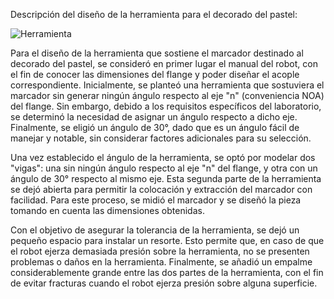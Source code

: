 Descripción del diseño de la herramienta para el decorado del pastel:

![Herramienta](https://github.com/user-attachments/assets/9d55021f-183c-4432-b9e0-8de183200fe5)

Para el diseño de la herramienta que sostiene el marcador destinado al decorado del pastel, se consideró en primer lugar el manual del robot, con el fin de conocer las dimensiones del flange y poder diseñar el acople correspondiente. Inicialmente, se planteó una herramienta que sostuviera el marcador sin generar ningún ángulo respecto al eje "n" (conveniencia NOA) del flange. Sin embargo, debido a los requisitos específicos del laboratorio, se determinó la necesidad de asignar un ángulo respecto a dicho eje. Finalmente, se eligió un ángulo de 30°, dado que es un ángulo fácil de manejar y notable, sin considerar factores adicionales para su selección.

Una vez establecido el ángulo de la herramienta, se optó por modelar dos "vigas": una sin ningún ángulo respecto al eje "n" del flange, y otra con un ángulo de 30° respecto al mismo eje. Esta segunda parte de la herramienta se dejó abierta para permitir la colocación y extracción del marcador con facilidad. Para este proceso, se midió el marcador y se diseñó la pieza tomando en cuenta las dimensiones obtenidas.

Con el objetivo de asegurar la tolerancia de la herramienta, se dejó un pequeño espacio para instalar un resorte. Esto permite que, en caso de que el robot ejerza demasiada presión sobre la herramienta, no se presenten problemas o daños en la herramienta. Finalmente, se añadió un empalme considerablemente grande entre las dos partes de la herramienta, con el fin de evitar fracturas cuando el robot ejerza presión sobre alguna superficie.

